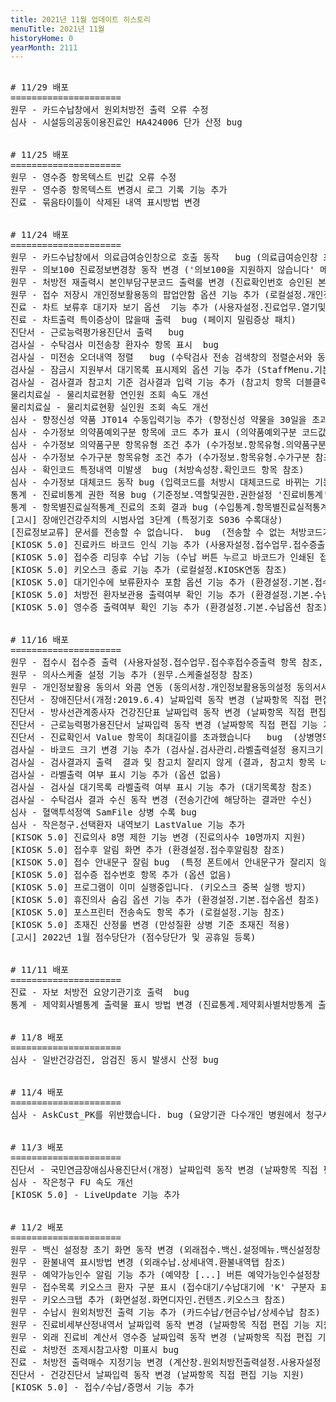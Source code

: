 ```yaml
---
title: 2021년 11월 업데이트 히스토리
menuTitle: 2021년 11월
historyHome: 0
yearMonth: 2111
---
```


<pre>

<bold># 11/29 배포</bold>
=====================
<span class="box jemu">원무</span> - 카드수납창에서 원외처방전 출력 오류 수정
<span class="box inspect">심사</span> - 시설등의공동이용진료인 HA424006 단가 산정 bug


<bold># 11/25 배포</bold>
=====================
<span class="box jemu">원무</span> - 영수증 항목텍스트 빈값 오류 수정
<span class="box jemu">원무</span> - 영수증 항목텍스트 변경시 로그 기록 기능 추가
<span class="box chart">진료</span> - 묶음타이틀이 삭제된 내역 표시방법 변경


<bold># 11/24 배포</bold>
=====================
<span class="box jemu">원무</span> - 카드수납창에서 의료급여승인창으로 호출 동작   bug (의료급여승인창 표시되도록) 
<span class="box jemu">원무</span> - 의보100 진료정보변경창 동작 변경 ('의보100을 지원하지 않습니다' 메시지 표시)
<span class="box jemu">원무</span> - 처방전 재출력시 본인부담구분코드 출력룰 변경 (진료확인번호 승인된 본인부담구분코드를 출력)
<span class="box jemu">원무</span> - 접수 저장시 개인정보활용동의 팝업안함 옵션 기능 추가 (로컬설정.개인정보활용동의설정 참조)
<span class="box chart">진료</span> - 차트 보류후 대기자 보기 옵션  기능 추가 (사용자설정.진료업무.열기및저장 > 차트보류후대기자보기옵션 참조)
<span class="box chart">진료</span> - 차트출력 특이증상이 많을때 출력  bug (페이지 밀림증상 패치)  
<span class="box diag">진단서</span> - 근로능력평가용진단서 출력   bug   
<span class="box lab">검사실</span> - 수탁검사 미전송창 환자수 항목 표시  bug  
<span class="box lab">검사실</span> - 미전송 오더내역 정렬   bug (수탁검사 전송 검색창의 정렬순서와 동일하게)
<span class="box lab">검사실</span> - 잠금시 지원부서 대기목록 표시제외 옵션 기능 추가 (StaffMenu.기본 잠금옵션 참조)
<span class="box lab">검사실</span> - 검사결과 참고치 기준 검사결과 입력 기능 추가 (참고치 항목 더블클릭시 결과 항목에 참고치 텍스트 입력)
<span class="box lab">물리치료실</span> - 물리치료현황 연인원 조회 속도 개선  
<span class="box lab">물리치료실</span> - 물리치료현황 실인원 조회 속도 개선  
<span class="box inspect">심사</span> - 향정신성 약품 JT014 수동입력기능 추가 (향정신성 약물을 30일을 초과하여 처방하는 경우)
<span class="box inspect">심사</span> - 수가정보 의약품예외구분 항목에 코드 추가 표시 (의약품예외구분 코드값 표시)  
<span class="box inspect">심사</span> - 수가정보 의약품구분 항목유형 조건 추가 (수가정보.항목유형.의약품구분 참조)
<span class="box inspect">심사</span> - 수가정보 수가구분 항목유형 조건 추가 (수가정보.항목유형.수가구분 참조)
<span class="box inspect">심사</span> - 확인코드 특정내역 미발생  bug (처방속성창.확인코드 항목 참조)
<span class="box inspect">심사</span> - 수가정보 대체코드 동작 bug (입력코드를 처방시 대체코드로 바뀌는 기능)
<span class="box other">통계</span> - 진료비통계 권한 적용 bug (기준정보.역할및권한.권한설정 '진료비통계' 권한 참조) 
<span class="box other">통계</span> - 항목별진료실적통계_진료의 조회 결과 bug (수입통계.항목별진료실적통계 3종 참조)
<span class="box other">[고시]</span> 장애인건강주치의 시범사업 3단계 (특정기호 S036 수록대상)
<span class="box other">[진료정보교류]</span> 문서를 전송할 수 없습니다.  bug  (전송할 수 없는 처방코드가 존재시 메시지 표시)
<span class="box other">[KIOSK 5.0]</span> 진료카드 바코드 인식 기능 추가 (사용자설정.접수업무.접수증출력옵션 참조)
<span class="box other">[KIOSK 5.0]</span> 접수증 리딩후 수납 기능 (수납 버튼 누르고 바코드가 인쇄된 접수증 리딩)
<span class="box other">[KIOSK 5.0]</span> 키오스크 종료 기능 추가 (로컬설정.KIOSK연동 참조)
<span class="box other">[KIOSK 5.0]</span> 대기인수에 보류환자수 포함 옵션 기능 추가 (환경설정.기본.접수옵션 참조)
<span class="box other">[KIOSK 5.0]</span> 처방전 환자보관용 출력여부 확인 기능 추가 (환경설정.기본.수납옵션 참조)
<span class="box other">[KIOSK 5.0]</span> 영수증 출력여부 확인 기능 추가 (환경설정.기본.수납옵션 참조)


<bold># 11/16 배포</bold>
=====================
<span class="box jemu">원무</span> - 접수시 접수증 출력 (사용자설정.접수업무.접수후접수증출력 항목 참조, 로컬설정.프린터설정.접수증 항목 참조)
<span class="box jemu">원무</span> - 의사스케줄 설정 기능 추가 (원무.스케줄설정창 참조)
<span class="box jemu">원무</span> - 개인정보활용 동의서 와콤 연동 (동의서창.개인정보활용동의설정 동의서서명방법 참조)
<span class="box diag">진단서</span> - 장애진단서(개정:2019.6.4) 날짜입력 동작 변경 (날짜항목 직접 편집 기능 지원)
<span class="box diag">진단서</span> - 방사선관계종사자 건강진단표 날짜입력 동작 변경 (날짜항목 직접 편집 기능 지원)
<span class="box diag">진단서</span> - 근로능력평가용진단서 날짜입력 동작 변경 (날짜항목 직접 편집 기능 지원)
<span class="box diag">진단서</span> - 진료확인서 Value 항목이 최대길이를 초과했습니다   bug  (상병명의 길이가 긴 경우라도 에러메시지 표시되지 않게)
<span class="box lab">검사실</span> - 바코드 크기 변경 기능 추가 (검사실.검사관리.라벨출력설정 용지크기 항목 참조)
<span class="box lab">검사실</span> - 검사결과지 출력  결과 및 참고치 잘리지 않게 (결과, 참고치 항목 너비 조정)
<span class="box lab">검사실</span> - 라벨출력 여부 표시 기능 추가 (옵션 없음)
<span class="box lab">검사실</span> - 검사실 대기목록 라벨출력 여부 표시 기능 추가 (대기목록창 참조)
<span class="box lab">검사실</span> - 수탁검사 결과 수신 동작 변경 (전송기간에 해당하는 결과만 수신)
<span class="box inspect">심사</span> - 혈액투석정액 SamFile 상병 수록 bug
<span class="box inspect">심사</span> - 작은청구.선택환자 내역보기 LastValue 기능 추가
<span class="box other">[KISOK 5.0]</span> 진료의사 8명 제한 기능 변경 (진료의사수 10명까지 지원)
<span class="box other">[KIOSK 5.0]</span> 접수후 알림 화면 추가 (환경설정.접수후알림창 참조)
<span class="box other">[KISOK 5.0]</span> 접수 안내문구 잘림 bug  (특정 폰트에서 안내문구가 잘리지 않게)
<span class="box other">[KIOSK 5.0]</span> 접수증 접수번호 항목 추가 (옵션 없음)
<span class="box other">[KIOSK 5.0]</span> 프로그램이 이미 실행중입니다. (키오스크 중복 실행 방지)
<span class="box other">[KIOSK 5.0]</span> 휴진의사 숨김 옵션 기능 추가 (환경설정.기본.접수옵션 참조)
<span class="box other">[KIOSK 5.0]</span> 포스프린터 전송속도 항목 추가 (로컬설정.기능 참조)
<span class="box other">[KIOSK 5.0]</span> 초재진 산정룰 변경 (만성질환 상병 기준 초재진 적용)
<span class="box other">[고시]</span> 2022년 1월 점수당단가 (점수당단가 및 공휴일 등록)


<bold># 11/11 배포</bold>
=====================
<span class="box chart">진료</span> - 자보 처방전 요양기관기호 출력  bug
<span class="box other">통계</span> - 제약회사별통계 출력물 표시 방법 변경 (진료통계.제약회사별처방통계 출력물 참조)


<bold># 11/8 배포</bold>
=====================
<span class="box inspect">심사</span> - 일반건강검진, 암검진 동시 발생시 산정 bug


<bold># 11/4 배포</bold>
=====================
<span class="box inspect">심사</span> - AskCust_PK를 위반했습니다. bug (요양기관 다수개인 병원에서 청구시 청구번호 발생 bug)


<bold># 11/3 배포</bold>
=====================
<span class="box diag">진단서</span> - 국민연금장애심사용진단서(개정) 날짜입력 동작 변경 (날짜항목 직접 편집 기능 지원)
<span class="box inspect">심사</span> - 작은청구 FU 속도 개선
<span class="box other">[KIOSK 5.0]</span> - LiveUpdate 기능 추가


<bold># 11/2 배포</bold>
=====================
<span class="box jemu">원무</span> - 백신 설정창 초기 화면 동작 변경 (외래접수.백신.설정메뉴.백신설정창 참조)
<span class="box jemu">원무</span> - 환불내역 표시방법 변경 (외래수납.상세내역.환불내역탭 참조)
<span class="box jemu">원무</span> - 예약가능인수 알림 기능 추가 (예약창 [...] 버튼 예약가능인수설정창 참조)
<span class="box jemu">원무</span> - 접수목록 키오스크 환자 구분 표시 (접수대기/수납대기에 'K' 구분자 표시)
<span class="box jemu">원무</span> - 키오스크탭 추가 (화면설정.화면디자인.컨텐츠.키오스크 참조)
<span class="box jemu">원무</span> - 수납시 원외처방전 출력 기능 추가 (카드수납/현금수납/상세수납 참조)
<span class="box jemu">원무</span> - 진료비세부산정내역서 날짜입력 동작 변경 (날짜항목 직접 편집 기능 지원)
<span class="box jemu">원무</span> - 외래 진료비 계산서 영수증 날짜입력 동작 변경 (날짜항목 직접 편집 기능 지원)
<span class="box chart">진료</span> - 처방전 조제시참고사항 미표시 bug
<span class="box chart">진료</span> - 처방전 출력매수 지정기능 변경 (계산창.원외처방전출력설정.사용자설정 출력매수 항목 참조)
<span class="box diag">진단서</span> - 건강진단서 날짜입력 동작 변경 (날짜항목 직접 편집 기능 지원)
<span class="box other">[KIOSK 5.0]</span> - 접수/수납/증명서 기능 추가

</pre>